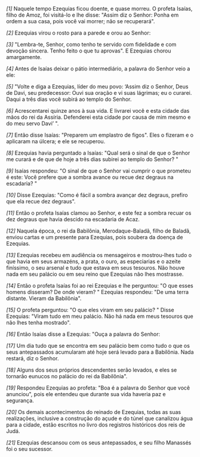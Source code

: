 *[1]* Naquele tempo Ezequias ficou doente, e quase morreu. O profeta Isaías, filho de Amoz, foi visitá-lo e lhe disse: "Assim diz o Senhor: Ponha em ordem a sua casa, pois você vai morrer; não se recuperará".

*[2]* Ezequias virou o rosto para a parede e orou ao Senhor:

*[3]* "Lembra-te, Senhor, como tenho te servido com fidelidade e com devoção sincera. Tenho feito o que tu aprovas". E Ezequias chorou amargamente.

*[4]* Antes de Isaías deixar o pátio intermediário, a palavra do Senhor veio a ele:

*[5]* "Volte e diga a Ezequias, líder do meu povo: ‘Assim diz o Senhor, Deus de Davi, seu predecessor: Ouvi sua oração e vi suas lágrimas; eu o curarei. Daqui a três dias você subirá ao templo do Senhor.

*[6]* Acrescentarei quinze anos à sua vida. E livrarei você e esta cidade das mãos do rei da Assíria. Defenderei esta cidade por causa de mim mesmo e do meu servo Davi’ ".

*[7]* Então disse Isaías: "Preparem um emplastro de figos". Eles o fizeram e o aplicaram na úlcera; e ele se recuperou.

*[8]* Ezequias havia perguntado a Isaías: "Qual será o sinal de que o Senhor me curará e de que de hoje a três dias subirei ao templo do Senhor? "

*[9]* Isaías respondeu: "O sinal de que o Senhor vai cumprir o que prometeu é este: Você prefere que a sombra avance ou recue dez degraus na escadaria? "

*[10]* Disse Ezequias: "Como é fácil a sombra avançar dez degraus, prefiro que ela recue dez degraus".

*[11]* Então o profeta Isaías clamou ao Senhor, e este fez a sombra recuar os dez degraus que havia descido na escadaria de Acaz.

*[12]* Naquela época, o rei da Babilônia, Merodaque-Baladã, filho de Baladã, enviou cartas e um presente para Ezequias, pois soubera da doença de Ezequias.

*[13]* Ezequias recebeu em audiência os mensageiros e mostrou-lhes tudo o que havia em seus armazéns, a prata, o ouro, as especiarias e o azeite finíssimo, o seu arsenal e tudo que estava em seus tesouros. Não houve nada em seu palácio ou em seu reino que Ezequias não lhes mostrasse.

*[14]* Então o profeta Isaías foi ao rei Ezequias e lhe perguntou: "O que esses homens disseram? De onde vieram? " Ezequias respondeu: "De uma terra distante. Vieram da Babilônia".

*[15]* O profeta perguntou: "O que eles viram em seu palácio? " Disse Ezequias: "Viram tudo em meu palácio. Não há nada em meus tesouros que não lhes tenha mostrado".

*[16]* Então Isaías disse a Ezequias: "Ouça a palavra do Senhor:

*[17]* Um dia tudo que se encontra em seu palácio bem como tudo o que os seus antepassados acumularam até hoje será levado para a Babilônia. Nada restará, diz o Senhor.

*[18]* Alguns dos seus próprios descendentes serão levados, e eles se tornarão eunucos no palácio do rei da Babilônia".

*[19]* Respondeu Ezequias ao profeta: "Boa é a palavra do Senhor que você anunciou", pois ele entendeu que durante sua vida haveria paz e segurança.

*[20]* Os demais acontecimentos do reinado de Ezequias, todas as suas realizações, inclusive a construção do açude e do túnel que canalizou água para a cidade, estão escritos no livro dos registros históricos dos reis de Judá.

*[21]* Ezequias descansou com os seus antepassados, e seu filho Manassés foi o seu sucessor.

